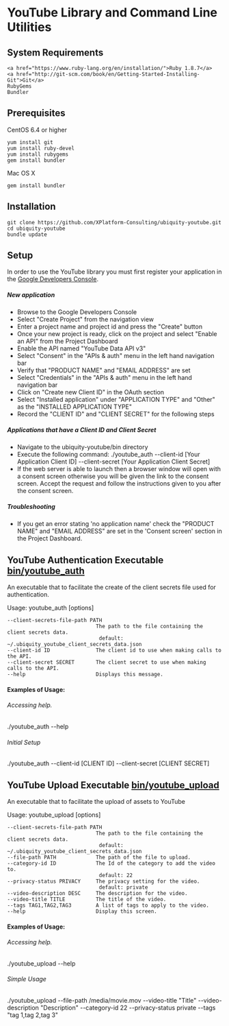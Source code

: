 YouTube Library and Command Line Utilities
==========================================

System Requirements
------------
    <a href="https://www.ruby-lang.org/en/installation/">Ruby 1.8.7</a>
    <a href="http://git-scm.com/book/en/Getting-Started-Installing-Git">Git</a> 
    RubyGems
    Bundler
    
Prerequisites
-------------

CentOS 6.4 or higher

    yum install git
    yum install ruby-devel
    yum install rubygems
    gem install bundler

Mac OS X
    
    gem install bundler

    
Installation
------------

    git clone https://github.com/XPlatform-Consulting/ubiquity-youtube.git
    cd ubiquity-youtube
    bundle update


Setup
-----

  In order to use the YouTube library you must first register your application in the <a href="https://console.developers.google.com" target="_blank">Google Developers Console</a>.
  
##### New application
  - Browse to the Google Developers Console
  - Select "Create Project" from the navigation view
  - Enter a project name and project id and press the "Create" button
  - Once your new project is ready, click on the project and select "Enable an API" from the Project Dashboard
  - Enable the API named "YouTube Data API v3"
  - Select "Consent" in the "APIs & auth" menu in the left hand navigation bar     
  - Verify that "PRODUCT NAME" and "EMAIL ADDRESS" are set
  - Select "Credentials" in the "APIs & auth" menu in the left hand navigation bar   
  - Click on "Create new Client ID" in the OAuth section
  - Select "Installed application" under "APPLICATION TYPE" and "Other" as the "INSTALLED APPLICATION TYPE"
  - Record the "CLIENT ID" and "CLIENT SECRET" for the following steps 
  
##### Applications that have a Client ID and Client Secret
  - Navigate to the ubiquity-youtube/bin directory
  - Execute the following command: ./youtube_auth --client-id [Your Application Client ID] --client-secret [Your Application Client Secret]
  - If the web server is able to launch then a browser window will open with a consent screen otherwise you will be given the link to the consent screen.
    Accept the request and follow the instructions given to you after the consent screen.
    

##### Troubleshooting
  - If you get an error stating 'no application name' check the "PRODUCT NAME" and "EMAIL ADDRESS" are set in the 'Consent screen' section in the Project Dashboard.
    
YouTube Authentication Executable [bin/youtube_auth](./bin/youtube_auth)
-------------------------------------------------------------------------
An executable that to facilitate the create of the client secrets file used for authentication.

Usage: youtube_auth [options]

    --client-secrets-file-path PATH
                                 The path to the file containing the client secrets data.
                                  default: ~/.ubiquity_youtube_client_secrets_data.json
    --client-id ID               The client id to use when making calls to the API.
    --client-secret SECRET       The client secret to use when making calls to the API.
    --help                       Displays this message.
        
#### Examples of Usage:

###### Accessing help.
  ./youtube_auth --help
  
###### Initial Setup
  ./youtube_auth --client-id [CLIENT ID] --client-secret [CLIENT SECRET]


YouTube Upload Executable [bin/youtube_upload](./bin/youtube_upload)
--------------------------------------------------------------------
An executable that to facilitate the upload of assets to YouTube

Usage: youtube_upload [options]

    --client-secrets-file-path PATH
                                 The path to the file containing the client secrets data.
                                  default: ~/.ubiquity_youtube_client_secrets_data.json
    --file-path PATH             The path of the file to upload.
    --category-id ID             The Id of the category to add the video to.
                                  default: 22
    --privacy-status PRIVACY     The privacy setting for the video.
                                  default: private
    --video-description DESC     The description for the video.
    --video-title TITLE          The title of the video.
    --tags TAG1,TAG2,TAG3        A list of tags to apply to the video.
    --help                       Display this screen.
        
#### Examples of Usage:

###### Accessing help.
  ./youtube_upload --help
  
###### Simple Usage
  ./youtube_upload --file-path /media/movie.mov --video-title "Title" --video-description "Description" --category-id 22 --privacy-status private --tags "tag 1,tag 2,tag 3" 
